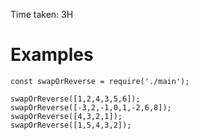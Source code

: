 Time taken: 3H

# Examples

    const swapOrReverse = require('./main');

    swapOrReverse([1,2,4,3,5,6]);
    swapOrReverse([-3,2,-1,0,1,-2,6,8]);
    swapOrReverse([4,3,2,1]);
    swapOrReverse([1,5,4,3,2]);

